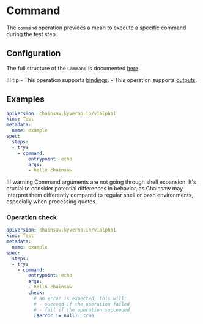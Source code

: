 # Command

The `command` operation provides a mean to execute a specific command during the test step.

## Configuration

The full structure of the `Command` is documented [here](../reference/apis/chainsaw.v1alpha1.md#chainsaw-kyverno-io-v1alpha1-Command).

!!! tip
    - This operation supports [bindings](../general/bindings.md).
    - This operation supports [outputs](../general/outputs.md).

## Examples

```yaml
apiVersion: chainsaw.kyverno.io/v1alpha1
kind: Test
metadata:
  name: example
spec:
  steps:
  - try:
    - command:
        entrypoint: echo
        args:
        - hello chainsaw
```

!!! warning
    Command arguments are not going through shell expansion. It's crucial to consider potential differences in behavior, as Chainsaw may interpret them differently compared to regular shell or bash environments, especially when processing quotes.

### Operation check

```yaml
apiVersion: chainsaw.kyverno.io/v1alpha1
kind: Test
metadata:
  name: example
spec:
  steps:
  - try:
    - command:
        entrypoint: echo
        args:
        - hello chainsaw
        check:
          # an error is expected, this will:
          # - succeed if the operation failed
          # - fail if the operation succeeded
          ($error != null): true
```
